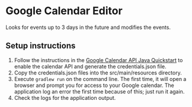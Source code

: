 Google Calendar Editor
======================

Looks for events up to 3 days in the future and modifies the events.

Setup instructions
------------------
1. Follow the instructions in the [Google Calendar API Java Quickstart](https://developers.google.com/calendar/quickstart/java)
   to enable the calendar API and generate the credentials.json file.
2. Copy the credentials.json files into the src/main/resources directory.
3. Execute `gradlew run` on the command line. The first time, it will open a browser and prompt you for access to your
   Google calendar. The application log an error the first time because of this; just run it again.
4. Check the logs for the application output.